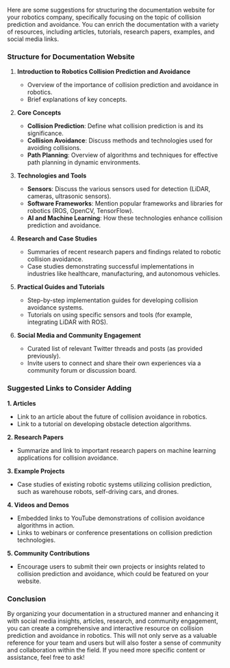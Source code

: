 Here are some suggestions for structuring the documentation website for your robotics company, specifically focusing on the topic of collision prediction and avoidance. You can enrich the documentation with a variety of resources, including articles, tutorials, research papers, examples, and social media links.

### Structure for Documentation Website

1. **Introduction to Robotics Collision Prediction and Avoidance**
   - Overview of the importance of collision prediction and avoidance in robotics.
   - Brief explanations of key concepts.

2. **Core Concepts**
   - **Collision Prediction**: Define what collision prediction is and its significance.
   - **Collision Avoidance**: Discuss methods and technologies used for avoiding collisions.
   - **Path Planning**: Overview of algorithms and techniques for effective path planning in dynamic environments.

3. **Technologies and Tools**
   - **Sensors**: Discuss the various sensors used for detection (LiDAR, cameras, ultrasonic sensors).
   - **Software Frameworks**: Mention popular frameworks and libraries for robotics (ROS, OpenCV, TensorFlow).
   - **AI and Machine Learning**: How these technologies enhance collision prediction and avoidance.

4. **Research and Case Studies**
   - Summaries of recent research papers and findings related to robotic collision avoidance.
   - Case studies demonstrating successful implementations in industries like healthcare, manufacturing, and autonomous vehicles.

5. **Practical Guides and Tutorials**
   - Step-by-step implementation guides for developing collision avoidance systems.
   - Tutorials on using specific sensors and tools (for example, integrating LiDAR with ROS).

6. **Social Media and Community Engagement**
   - Curated list of relevant Twitter threads and posts (as provided previously).
   - Invite users to connect and share their own experiences via a community forum or discussion board.

### Suggested Links to Consider Adding

**1. Articles**
   - Link to an article about the future of collision avoidance in robotics.
   - Link to a tutorial on developing obstacle detection algorithms.

**2. Research Papers**
   - Summarize and link to important research papers on machine learning applications for collision avoidance.

**3. Example Projects**
   - Case studies of existing robotic systems utilizing collision prediction, such as warehouse robots, self-driving cars, and drones.

**4. Videos and Demos**
   - Embedded links to YouTube demonstrations of collision avoidance algorithms in action.
   - Links to webinars or conference presentations on collision prediction technologies.

**5. Community Contributions**
   - Encourage users to submit their own projects or insights related to collision prediction and avoidance, which could be featured on your website.

### Conclusion

By organizing your documentation in a structured manner and enhancing it with social media insights, articles, research, and community engagement, you can create a comprehensive and interactive resource on collision prediction and avoidance in robotics. This will not only serve as a valuable reference for your team and users but will also foster a sense of community and collaboration within the field. If you need more specific content or assistance, feel free to ask!